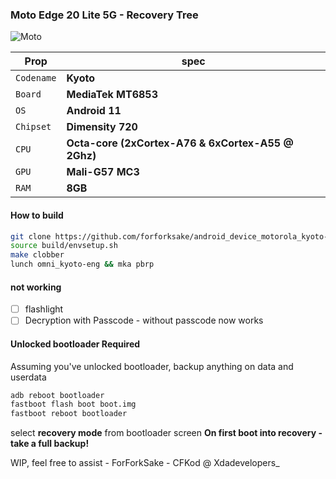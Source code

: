 ### Moto Edge 20 Lite 5G - Recovery Tree
![Moto](https://motorolauk.vtexassets.com/arquivos/motorola-edge-20-lite-lockup-ffffff.svg)

| **Prop** | **spec** |
| --- | --- |
| `Codename` | **Kyoto** |
| `Board` | **MediaTek MT6853** |
| `OS` | **Android 11** |
| `Chipset` | **Dimensity 720** |
| `CPU` | **Octa-core (2xCortex-A76 & 6xCortex-A55 @ 2Ghz)** |
| `GPU` | **Mali-G57 MC3** |
| `RAM` | **8GB** |

#### How to build
```sh
git clone https://github.com/forforksake/android_device_motorola_kyoto-pbrp device/motorola/kyoto
source build/envsetup.sh
make clobber
lunch omni_kyoto-eng && mka pbrp
```
#### not working
- [ ] flashlight
- [ ] Decryption with Passcode - without passcode now works

#### Unlocked bootloader Required
Assuming you've unlocked bootloader, backup anything on data and userdata
```sh
adb reboot bootloader
fastboot flash boot boot.img
fastboot reboot bootloader
```
select **recovery mode** from bootloader screen
**On first boot into recovery - take a full backup!** 

WIP, feel free to assist - ForForkSake - CFKod @ Xdadevelopers_
